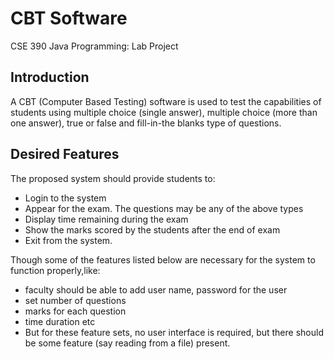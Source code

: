 # CBT Software

CSE 390 Java Programming: Lab Project

## Introduction

A CBT (Computer Based Testing) software is used to test the capabilities of students using multiple choice (single answer), multiple choice (more than one answer), true or false and fill-in-the blanks type of questions.

## Desired Features

The proposed system should provide students to:

* Login to the system
* Appear for the exam. The questions may be any of the above types
* Display time remaining during the exam
* Show the marks scored by the students after the end of exam
* Exit from the system.

Though some of the features listed below are necessary for the system to function properly,like:

* faculty should be able to add user name, password for the user
* set number of questions
* marks for each question
* time duration etc
* But for these feature sets, no user interface is required, but there should be some feature (say reading from a file) present.
